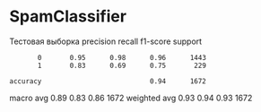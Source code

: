 # SpamClassifier

Тестовая выборка
              precision    recall  f1-score   support

           0       0.95      0.98      0.96      1443
           1       0.83      0.69      0.75       229

    accuracy                           0.94      1672
   macro avg       0.89      0.83      0.86      1672
weighted avg       0.93      0.94      0.93      1672
